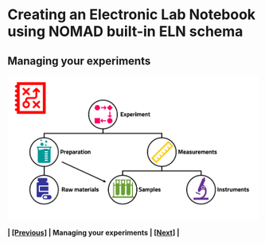 # Creating an Electronic Lab Notebook using NOMAD built-in ELN schema

## **Managing your experiments**

![Alt text](images/Overview/4.png)

**| [[Previous]](5C_2_Measurement_activity.md) |   Managing your experiments | [[Next]](5C_2_Organizing_your_upload.md) |**